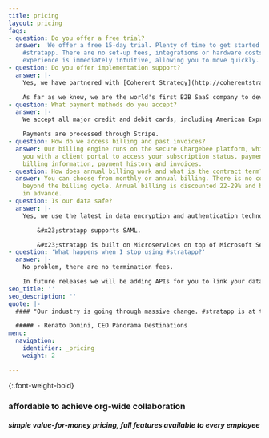 ```yaml
---
title: pricing
layout: pricing
faqs:
- question: Do you offer a free trial?
  answer: 'We offer a free 15-day trial. Plenty of time to get started and begin using
    #stratapp. There are no set-up fees, integrations or hardware costs. The user
    experience is immediately intuitive, allowing you to move quickly.'
- question: Do you offer implementation support?
  answer: |-
    Yes, we have partnered with [Coherent Strategy](http://coherentstrat.com/ "Coherent Strategy") to coach and support our clients on implementation.

    As far as we know, we are the world's first B2B SaaS company to develop the implementation methodology AND to set recommended budgets for implementation by phase - making the implementation experience transparent, fair and easy for every client.
- question: What payment methods do you accept?
  answer: |-
    We accept all major credit and debit cards, including American Express, Visa, Mastercard and Diners Club.

    Payments are processed through Stripe.
- question: How do we access billing and past invoices?
  answer: Our billing engine runs on the secure Chargebee platform, which provides
    you with a client portal to access your subscription status, payment methods,
    billing information, payment history and invoices.
- question: How does annual billing work and what is the contract term?
  answer: You can choose from monthly or annual billing. There is no contract term
    beyond the billing cycle. Annual billing is discounted 22-29% and billed yearly
    in advance.
- question: Is our data safe?
  answer: |-
    Yes, we use the latest in data encryption and authentication technology.

        &#x23;stratapp supports SAML.

        &#x23;stratapp is built on Microservices on top of Microsoft Service Fabric, hosted on Micrsoft Azure.
- question: 'What happens when I stop using #stratapp?'
  answer: |-
    No problem, there are no termination fees.

    In future releases we will be adding APIs for you to link your data to BI tools.
seo_title: ''
seo_description: ''
quote: |-
  #### "Our industry is going through massive change. #stratapp is at the core of our response, connecting our talent across 4 countries, aligning all of us in real time."

  ##### - Renato Domini, CEO Panorama Destinations
menu:
  navigation:
    identifier: _pricing
    weight: 2

---
```

{:.font-weight-bold}

### affordable to achieve org-wide collaboration

##### simple value-for-money pricing, full features available to every employee